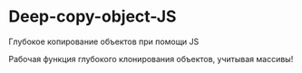# Deep-copy-object-JS

Глубокое копирование объектов при помощи JS

Рабочая функция глубокого клонирования объектов, учитывая массивы!
